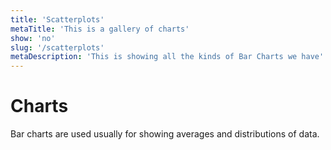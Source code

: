 ```yaml
---
title: 'Scatterplots'
metaTitle: 'This is a gallery of charts'
show: 'no'
slug: '/scatterplots'
metaDescription: 'This is showing all the kinds of Bar Charts we have'
---
```


# Charts

Bar charts are used usually for showing averages and distributions of data.
